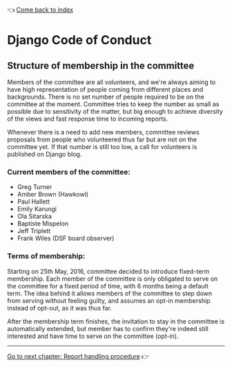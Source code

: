:point_left: [Come back to index](README.md)

# Django Code of Conduct

## Structure of membership in the committee

Members of the committee are all volunteers, and we're always aiming to have high representation of people coming from different places and backgrounds. There is no set number of people required to be on the committee at the moment. Committee tries to keep the number as small as possible due to sensitivity of the matter, but big enough to achieve diversity of the views and fast response time to incoming reports. 

Whenever there is a need to add new members, committee reviews proposals from people who volunteered thus far but are not on the committee yet. If that number is still too low, a call for volunteers is published on Django blog.

### Current members of the committee: 

- Greg Turner
- Amber Brown (Hawkowl)
- Paul Hallett
- Emily Karungi
- Ola Sitarska
- Baptiste Mispelon
- Jeff Triplett
- Frank Wiles (DSF board observer)

### Terms of membership:

Starting on 25th May, 2016, committee decided to introduce fixed-term membership. Each member of the committee is only obligated to serve on the committee for a fixed period of time, with 6 months being a default term. The idea behind it allows members of the committee to step down from serving without feeling guilty, and assumes an opt-in membership instead of opt-out, as it was thus far. 

After the membership term finishes, the invitation to stay in the committee is automatically extended, but member has to confirm they're indeed still interested and have time to serve on the committee (opt-in).

----

[Go to next chapter: Report handling procedure](reports.md) :point_right:
